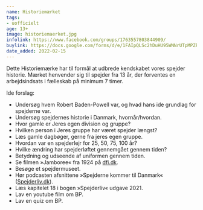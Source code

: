 ```yaml
---
name: Historiemærket
tags:
- uofficielt
age: 13+
image: historiemaerket.jpg
infolink: https://www.facebook.com/groups/1763557803844909/
buylink: https://docs.google.com/forms/d/e/1FAIpQLSc2hDuHU95WNNrUTpMPZkC1NRmXgahUZs00L0t8XQh1JTrITg/viewform
date_added: 2022-02-15
---
```

Dette Historiemærke har til formål at udbrede kendskabet vores spejder historie.
Mærket henvender sig til spejder fra 13 år, der forventes en arbejdsindsats i fælleskab på minimum 7 timer.
 
Ide forslag:
- Undersøg hvem Robert Baden-Powell var, og hvad hans ide grundlag for spejderne var.
- Undersøg spejdernes historie i Danmark, hvornår/hvordan.
- Hvor gamle er Jeres egen division og gruppe?
- Hvilken person i Jeres gruppe har været spejder længst?
- Læs gamle dagbøger, gerne fra jeres egen gruppe.
- Hvordan var en spejderlejr for 25, 50, 75, 100 år?
- Hvilke ændring har spejderløftet gennemgået gennem tiden?
- Betydning og udseende af uniformen gennem tiden.
- Se filmen »Jamboree« fra 1924 på [dfi.dk](https://www.dfi.dk/).
- Besøge et spejdermuseet.
- Hør podcasten afsnittene »Spejderne kommer til Danmark« ([Spejderliv.dk](https://spejderliv.dk/)).
- Læs kapitelet 18 i bogen »Spejderliv« udgave 2021.
- Lav en youtube film om BP.
- Lav en quiz om BP.
